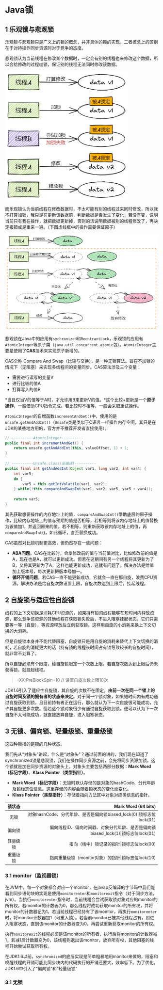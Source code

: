 # Java锁

## 1 乐观锁与悲观锁

乐观锁与悲观锁只是广义上的锁的概念，并非具体的锁的实现。二者概念上的区别在于对待操作同步资源时对于竞争的态度。

悲观锁认为当前线程在修改某个数据时，一定会有别的线程也来修改这个数据，所以会给修改的过程枷锁，保证别的线程无法同时修改该数据。

![image-20210728233841772](assets/image-20210728233841772.png)

而乐观锁认为当前线程在修改数据时，不太可能有别的线程过来同时修改，所以我不打算加锁，我只是在更新该数据前，判断数据是否发生了变化，若没有变，说明当前只有我在操作，就把数据更新掉，否则的话说明数据被别的线程修改了，再决定报错或是重来一遍。（下图虚线框中的操作需要保证原子）

![image-20210728233852182](assets/image-20210728233852182.png)

悲观锁在Java中的应用有`sychronized`和`ReentrantLock`，乐观锁的应用有`AtomicInteger`等原子类（`java.util.concurrent.atomic`包）。`AtomicInteger`主要是使用了**CAS**技术来实现原子新增的。

CAS全称 Compare And Swap（比较与交换），是一种无锁算法。旨在不加锁的情况下（无阻塞）来实现多线程间的变量同步。CAS算法涉及三个变量：

- 需要进行读写的变量V
- 进行比较的值A
- 打算写入的值B

*当且仅当V的值等于A时，才允许用B来更新V的值。*这个比较+更新是一个**原子操作**，一般借助CPU指令完成。若比较时不相等，一般会采取重试操作。

 `AtomicInteger`的自增函数`incrementAndGet()`中，使用的是`unsafe.getAndAddInt()`（`Unsafe`类是类似于C语言一样操作内存空间，其只是在JDK的某些地方用的，官方并不推荐开发者直接使用）。

```java
// ----------AtomicInteger----------
public final int incrementAndGet() {
    return unsafe.getAndAddInt(this, valueOffset, 1) + 1;
}

// ----------Unsafe.class(反编译)----------
public final int getAndAddInt(Object var1, long var2, int var4) {
    int var5;
    do {
        var5 = this.getIntVolatile(var1, var2);
    } while(!this.compareAndSwapInt(var1, var2, var5, var5 + var4));

    return var5;
}
```

其先获取想要操作的内存地址上的值，`compareAndSwapInt()`借助底层的原子操作，比较内存地址上的值与预期的值是否相等，若相等则将该内存地址上的值替换为该值加1，并返回原来的值。若不相等，则重新获取该内存地址上的值，再`compareAndSwapInt`()，如此循环，直至替换成功。

CAS虽然对比锁机制更高效，但仍然存在一些问题：

- **ABA问题**。CAS在比较时，会拿修改前的值与当前值对比，比如修改前的值是A，现在也是A，就可以更新成功。但若在这期间有另一个线程将其更新为了B，又将其更新为了A，这样也能更新成功，这就有问题了。解决办法是给值加上版本号，每次更新把版本号加一。
- **循环开销问题**。若CAS一直不能更新成功，它就会一直在那自旋，浪费CPU资源。解决办法是给自旋次数设置上限，自旋次数达到上限后，挂起线程。

## 2 自旋锁与适应性自旋锁

线程的上下文切换是消耗CPU资源的，如果持有锁的线程能够在短时间内释放资源，那么竞争该资源的其他线程在获取锁失败后，不进入阻塞挂起状态，它们只需要等一等（自旋），等资源释放后立刻获取锁。这样用自旋的小消耗来换上下文切换的大消耗。

但是自旋锁本身并不能代替阻塞，自旋锁只是用自旋的消耗来替代上下文切换的消耗，若自旋的消耗更大的话（持有锁的线程长时间占有锁导致较长的自旋时间），就非常不划算了。

所以自旋必须有个限度，给自旋锁限定一个次数上限，若自旋次数达到上限后仍未获得锁，就挂起线程。

> -XX:PreBlockSpin=10 // 设置自旋次数上限10次

JDK1.6引入了适应性自旋锁，其自旋的次数不在固定，**由前一次在同一个锁上的自旋时间及锁的拥有者的状态来决定**。对于同一个锁对象，如果短时间内有成功通过自旋获取到锁，且目前持有者正在运行，那么就认为下一次自旋很可能成功，允许其自旋更多次数。但若这个锁对象很少有通过自旋获取到锁，便可以认为下一次自旋不太可能成功，就直接放弃自旋，进入阻塞状态。

## 3 无锁、偏向锁、轻量级锁、重量级锁

这四种锁指的是锁的几种状态。

我们先从“对象头”讲起，什么是“对象头”？通过前面的讲的，我们现在知道了synchronized锁是悲观锁，我们在操作同步资源之前，会先将同步资源加锁，这个锁就是加在同步资源的对象头上。对象头主要包括两部分数据：**Mark Word（标记字段）**、**Klass Pointer（类型指针）**。

- **Mark Word（标记字段）**：无锁时默认存储的是对象的hashCode、分代年龄及锁标志位信息。这里存储的内容会随着锁状态的变化而变化。
- **Klass Pointer（类型指针）**：存储着指向方法区中对象对应类信息的指针。

|  锁状态  |                                          Mark Word (64 bits) |
| :------: | -----------------------------------------------------------: |
|   无锁   | 对象hashCode、分代年龄、是否是偏向锁biased_lock(0)\|锁标志位lock(01) |
|  偏向锁  | 偏向线程ID、偏向时间戳、对象分代年龄、是否是偏向锁biased_lock(1)\|锁标志位lock(01) |
| 轻量级锁 |                   指向（栈中）锁记录的指针\|锁标志位lock(00) |
| 重量级锁 |          指向重量级锁（monitor对象）的指针\|锁标志位lock(10) |

### 3.1 monitor（监视器锁）

在JVM中，每一个对象都会对应一个monitor，在javap反编译的字节码中我们能看到同步语句块的实现是使用`monitorenter`和`monitorexit`指令（对于同步方法，jvm）。当执行`monitorenter`指令时，当前线程会尝试获取锁对象对应的monitor的所有权，若monitor的计数器为0，那么线程将成功获取monitor的所有权，并将monitor的计数器记为1。若当前线程已经持有了该monitor，再执行`monitorenter`时，将monitor计数器加1（可重入锁）。若当前monitor已被其他线程占有，则进入阻塞状态，直到该monitor的计数器变为0，再尝试重新获取monitor的所有权。

执行`monitorexit`的线程必须是该monitor的所有者，执行后将monitor的计数器减1，若减1后计数器变为0，该线程则退出该monitor，放弃所有权，其他阻塞的线程开始尝试获取所有权。

在JDK1.6以前，`synchronized`的底层实现是简单粗暴地用monitor来做的，阻塞和唤醒线程的开销可能比同步块内的代码执行的开销还要大，效率低下。为了优化，JDK1.6中引入了“偏向锁”和“轻量级锁”



### 3.1 无锁

